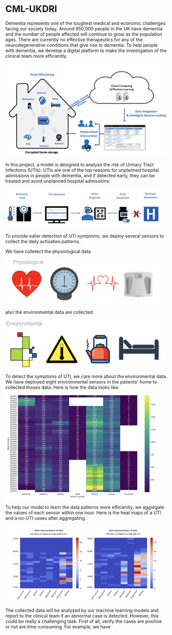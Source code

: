 # CML-UKDRI

Dementia represents one of the toughest medical and economic challenges facing our society today. Around 850,000 people in the UK have dementia and the number of people affected will continue to grow as the population ages. There are currently no effective therapeutics for any of the neurodegenerative conditions that give rise to dementia. To help people with dementia, we develop a digital platform to make the investigation of the clinical team more efficiently.

![overview](figures/overview.png)

In this project, a model is designed to analyse the risk of Urinary Tract Infections (UTIs). UTIs are one of the top reasons for unplanned hospital admissions in people with dementia, and if detected early, they can be treated and avoid unplanned hospital admissions. 

![uti_process](figures/uti_process.png)


To provide ealier detection of UTI symptoms, we deploy several sensors to collect the daily activaties patterns. 

We have colletect the physiological data

![physilogical_data](figures/physiological.png)

also the environmental data are collected 

![environmental_data](figures/environmental.png)


To detect the symptoms of UTI, we care more about the environmental data. We have deployed eight environmental sensors in the patients' home to collected thoses data. 
Here is how the data looks like:

![raw_data](figures/raw_data.png)

To help our model to learn the data patterns more efficiently, we aggregate the values of each sensor within one hour. Here is the heat maps of a UTI and a no-UTI cases after aggregating.

![aggregated_data](figures/aggregated_data.png)

The collected data will be analysed by our machine learning models and report to the clinical team if an abnormal case is detected. However, this could be really a challenging task. 
First of all, verify the cases are positive or not are time-consuming. For example, we have 






